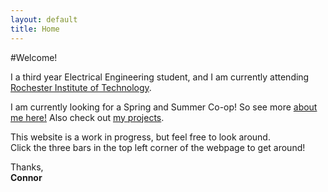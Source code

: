 ```yaml
---
layout: default
title: Home
---
```


#Welcome!

I a third year Electrical Engineering student, and I am currently 
attending [Rochester Institute of Technology](http://www.rit.edu).  

I am currently looking for a Spring and Summer Co-op! So see more [about me here!](/about) Also check out [my projects](/projects).

This website is a work in progress, but feel free to look around. <br>
Click the three bars in the top left corner of the webpage to get around!

Thanks, <br>
**Connor**
